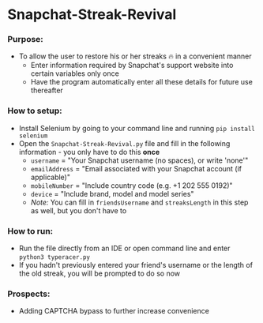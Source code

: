 # Snapchat-Streak-Revival
### Purpose:
* To allow the user to restore his or her streaks 🔥 in a convenient manner
  - Enter information required by Snapchat's support website into certain variables only once
  - Have the program automatically enter all these details for future use thereafter
### How to setup:
* Install Selenium by going to your command line and running `pip install selenium`
* Open the `Snapchat-Streak-Revival.py` file and fill in the following information - you only have to do this **once**
  - `username` = "Your Snapchat username (no spaces), or write 'none'"
  - `emailAddress` = "Email associated with your Snapchat account (if applicable)"
  - `mobileNumber` = "Include country code (e.g. +1 202 555 0192)"
  - `device` = "Include brand, model and model series"
  - *Note:* You can fill in `friendsUsername` and `streaksLength` in this step as well, but you don't have to
### How to run:
* Run the file directly from an IDE or open command line and enter `python3 typeracer.py`
* If you hadn't previously entered your friend's username or the length of the old streak, you will be prompted to do so now
### Prospects:
* Adding CAPTCHA bypass to further increase convenience
